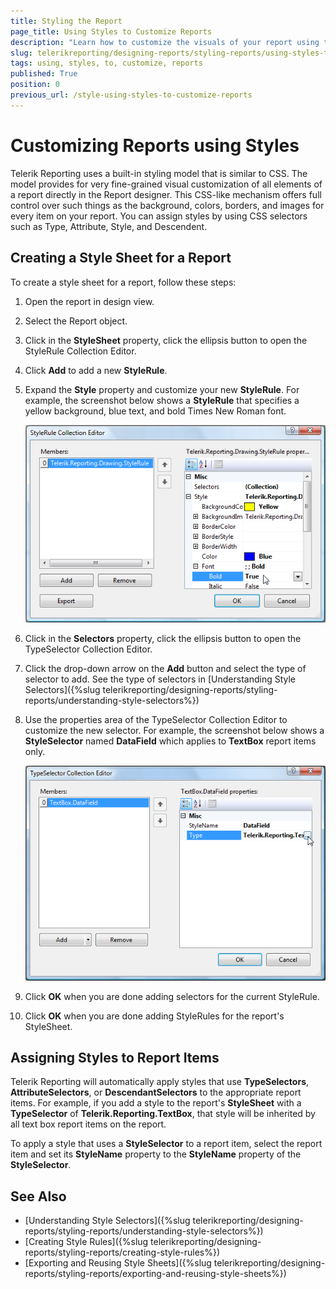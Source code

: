 ```yaml
---
title: Styling the Report
page_title: Using Styles to Customize Reports
description: "Learn how to customize the visuals of your report using the fine-grained, built-in styling model, similar to the Cascading Style Sheets (CSS) model."
slug: telerikreporting/designing-reports/styling-reports/using-styles-to-customize-reports
tags: using, styles, to, customize, reports
published: True
position: 0
previous_url: /style-using-styles-to-customize-reports
---
```


# Customizing Reports using Styles

Telerik Reporting uses a built-in styling model that is similar to CSS. The model provides for very fine-grained visual customization of all elements of a report directly in the Report designer. This CSS-like mechanism offers full control over such things as the background, colors, borders, and images for every item on your report. You can assign styles by using CSS selectors such as Type, Attribute, Style, and Descendent.

## Creating a Style Sheet for a Report

To create a style sheet for a report, follow these steps:

1. Open the report in design view.
1. Select the Report object.
1. Click in the __StyleSheet__ property, click the ellipsis button to open the StyleRule Collection Editor.
1. Click __Add__ to add a new __StyleRule__.
1. Expand the __Style__ property and customize your new __StyleRule__. For example, the screenshot below shows a __StyleRule__ that specifies a yellow background, blue text, and bold Times New Roman font.

	![Image of the StyleRule Collection Editor window, showing the existing style rules on the left-hand side, and the properties of the currently selected style rule on the right-hand side](images/Style1.png)

1. Click in the __Selectors__ property, click the ellipsis button to open the TypeSelector Collection Editor.
1. Click the drop-down arrow on the __Add__ button and select the type of selector to add. See the type of selectors in [Understanding Style Selectors]({%slug telerikreporting/designing-reports/styling-reports/understanding-style-selectors%})
1. Use the properties area of the TypeSelector Collection Editor to customize the new selector. For example, the screenshot below shows a __StyleSelector__ named __DataField__ which applies to __TextBox__ report items only.

	![Image of the TypeSelector Collection Editor window, showing the existing selectors on the left-hand side, and the properties of the currently selected type selector on the right-hand side](images/Style2.png)

1. Click __OK__ when you are done adding selectors for the current StyleRule.
1. Click __OK__ when you are done adding StyleRules for the report's StyleSheet.

## Assigning Styles to Report Items

Telerik Reporting will automatically apply styles that use __TypeSelectors__, __AttributeSelectors__, or __DescendantSelectors__ to the appropriate report items. For example, if you add a style to the report's __StyleSheet__ with a __TypeSelector__ of __Telerik.Reporting.TextBox__, that style will be inherited by all text box report items on the report.

To apply a style that uses a __StyleSelector__ to a report item, select the report item and set its __StyleName__ property to the __StyleName__ property of the __StyleSelector__.

## See Also

* [Understanding Style Selectors]({%slug telerikreporting/designing-reports/styling-reports/understanding-style-selectors%})
* [Creating Style Rules]({%slug telerikreporting/designing-reports/styling-reports/creating-style-rules%})
* [Exporting and Reusing Style Sheets]({%slug telerikreporting/designing-reports/styling-reports/exporting-and-reusing-style-sheets%})
